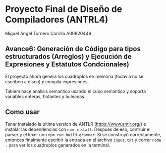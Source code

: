 # Proyecto Final de Diseño de Compiladores (ANTRL4)

Miguel Angel Tornero Carrillo A00820449  

## Avance6: Generación de Código para tipos estructurados (Arreglos) y Ejecución de Expresiones y Estatutos Condcionales)

El proyecto ahora genera los cuadroplos en memoria (todavia no se escriben a disco) y compila expresiones.  

Tabiem hace analisis semantico usando el cubo semantico y soporta variables enteras, flotantes y buleanas.  

## Como usar

Tener instalado la ultima version de ANTLR (<https://www.antlr.org/>) e instalar las dependencias con `npm install`. Despues de eso, contruir el parser y el lexer con `npm run build-grammar`. Si se construyó correctamente, entonces finalmente escribir la entrada en el archivo `input.txt` y correr `node .` para ver los cuadruplos generados en la terminal.
